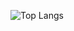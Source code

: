 ![Top Langs](https://ghsts.bayuu.xyz/api/top-langs/?username=BayuBatam2008&layout=compact&theme=vue-dark)
